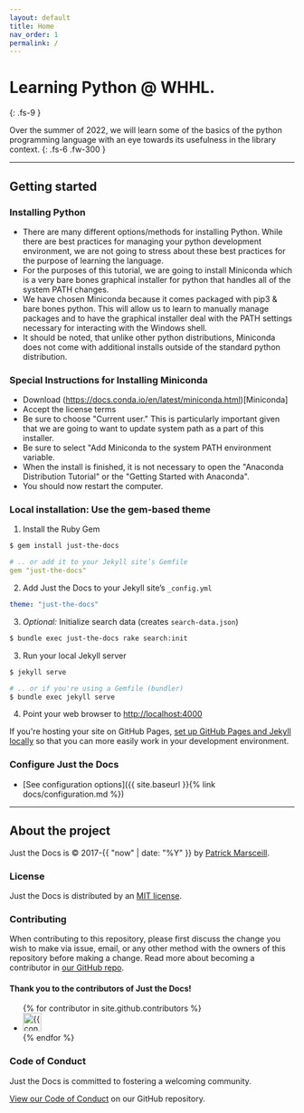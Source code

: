```yaml
---
layout: default
title: Home
nav_order: 1
permalink: /
---
```


# Learning Python @ WHHL.
{: .fs-9 }

Over the summer of 2022, we will learn some of the basics of the python programming language with an eye towards its usefulness in the library context.
{: .fs-6 .fw-300 }

---

## Getting started

### Installing Python

- There are many different options/methods for installing Python. While there are best practices for managing your python development environment, we are not going to stress about these best practices for the purpose of learning the language.
- For the purposes of this tutorial, we are going to install Miniconda which is a very bare bones graphical installer for python that handles all of the system PATH changes. 
- We have chosen Miniconda because it comes packaged with pip3 & bare bones python. This will allow us to learn to manually manage packages and to have the graphical installer deal with the PATH settings necessary for interacting with the Windows shell.
- It should be noted, that unlike other python distributions, Miniconda does not come with additional installs outside of the standard python distribution.

### Special Instructions for Installing Miniconda

- Download (https://docs.conda.io/en/latest/miniconda.html)[Miniconda]
- Accept the license terms
- Be sure to choose "Current user." This is particularly important given that we are going to want to update system path as a part of this installer.
- Be sure to select "Add Miniconda to the system PATH environment variable.
- When the install is finished, it is not necessary to open the "Anaconda Distribution Tutorial" or the "Getting Started with Anaconda".
- You should now restart the computer. 

### Local installation: Use the gem-based theme

1. Install the Ruby Gem
  ```bash
  $ gem install just-the-docs
  ```
  ```yaml
  # .. or add it to your Jekyll site’s Gemfile
  gem "just-the-docs"
  ```

2. Add Just the Docs to your Jekyll site’s `_config.yml`
  ```yaml
  theme: "just-the-docs"
  ```

3. _Optional:_ Initialize search data (creates `search-data.json`)
  ```bash
  $ bundle exec just-the-docs rake search:init
  ```

3. Run your local Jekyll server
  ```bash
  $ jekyll serve
  ```
  ```bash
  # .. or if you're using a Gemfile (bundler)
  $ bundle exec jekyll serve
  ```


4. Point your web browser to [http://localhost:4000](http://localhost:4000)

If you're hosting your site on GitHub Pages, [set up GitHub Pages and Jekyll locally](https://help.github.com/en/articles/setting-up-your-github-pages-site-locally-with-jekyll) so that you can more easily work in your development environment.

### Configure Just the Docs

- [See configuration options]({{ site.baseurl }}{% link docs/configuration.md %})

---

## About the project

Just the Docs is &copy; 2017-{{ "now" | date: "%Y" }} by [Patrick Marsceill](http://patrickmarsceill.com).

### License

Just the Docs is distributed by an [MIT license](https://github.com/just-the-docs/just-the-docs/tree/main/LICENSE.txt).

### Contributing

When contributing to this repository, please first discuss the change you wish to make via issue,
email, or any other method with the owners of this repository before making a change. Read more about becoming a contributor in [our GitHub repo](https://github.com/just-the-docs/just-the-docs#contributing).

#### Thank you to the contributors of Just the Docs!

<ul class="list-style-none">
{% for contributor in site.github.contributors %}
  <li class="d-inline-block mr-1">
     <a href="{{ contributor.html_url }}"><img src="{{ contributor.avatar_url }}" width="32" height="32" alt="{{ contributor.login }}"/></a>
  </li>
{% endfor %}
</ul>

### Code of Conduct

Just the Docs is committed to fostering a welcoming community.

[View our Code of Conduct](https://github.com/just-the-docs/just-the-docs/tree/main/CODE_OF_CONDUCT.md) on our GitHub repository.
